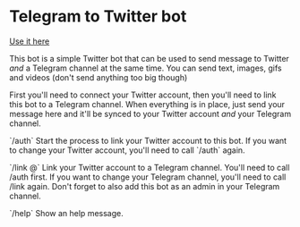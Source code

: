 # Telegram to Twitter bot

[Use it here](https://t.me/TgToTwitterBot)

This bot is a simple Twitter bot that can be used to send message to Twitter *and* a Telegram channel at the same time.
You can send text, images, gifs and videos (don't send anything too big though)

First you'll need to connect your Twitter account, then you'll need to link this bot to a Telegram channel.
When everything is in place, just send your message here and it'll be synced to your Twitter account *and* your Telegram channel.

\`/auth\`
Start the process to link your Twitter account to this bot.
If you want to change your Twitter account, you'll need to call \`/auth\` again.

\`/link @<channel>\`
Link your Twitter account to a Telegram channel.
You'll need to call /auth first.
If you want to change your Telegram channel, you'll need to call /link again.
Don't forget to also add this bot as an admin in your Telegram channel.

\`/help\`
Show an help message.
